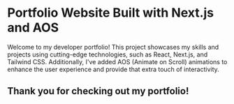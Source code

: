 # Portfolio Website Built with Next.js and AOS

Welcome to my developer portfolio! This project showcases my skills and projects using cutting-edge technologies, such as React, Next.js, and Tailwind CSS. Additionally, I've added AOS (Animate on Scroll) animations to enhance the user experience and provide that extra touch of interactivity.


## Thank you for checking out my portfolio!
